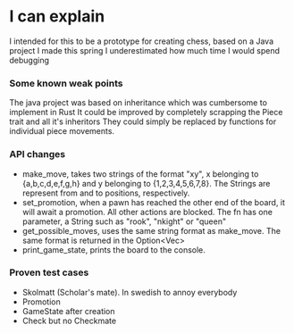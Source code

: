 # I can explain
I intended for this to be a prototype for creating chess, based on a Java project I made this spring
I underestimated how much time I would spend debugging
### Some known weak points
The java project was based on inheritance which was cumbersome to implement in Rust
It could be improved by completely scrapping the Piece trait and all it's inheritors
They could simply be replaced by functions for individual piece movements.
### API changes
- make_move, takes two strings of the format "xy", x belonging to {a,b,c,d,e,f,g,h} and y belonging to {1,2,3,4,5,6,7,8}. The Strings are represent from and to positions, respectively.
- set_promotion, when a pawn has reached the other end of the board, it will await a promotion. All other actions are blocked. The fn has one parameter, a String such as "rook", "nkight" or "queen"
- get_possible_moves, uses the same string format as make_move. The same format is returned in the Option<Vec<String>>
- print_game_state, prints the board to the console. 
### Proven test cases
- Skolmatt (Scholar's mate). In swedish to annoy everybody
- Promotion
- GameState after creation
- Check but no Checkmate
